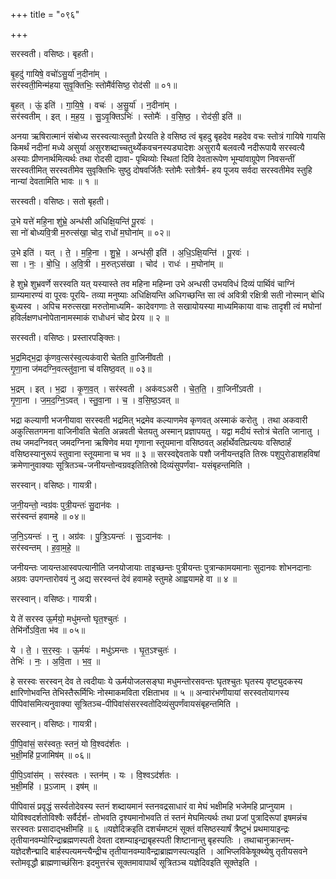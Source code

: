 +++
title = "०९६"

+++


सरस्वती। वसिष्ठः। बृहती।

बृ॒हदु॑ गायिषे॒ वचो॑ऽसु॒र्या॑ न॒दीना॑म् ।  
सर॑स्वती॒मिन्म॑हया सुवृ॒क्तिभिः॒ स्तोमै॑र्वसिष्ठ॒ रोद॑सी ॥ ०१॥

बृ॒हत् । ऊं॒ इति॑ । गा॒यि॒षे॒ । वचः॑ । अ॒सु॒र्या॑ । न॒दीना॑म् ।  
सर॑स्वतीम् । इत् । म॒ह॒य॒ । सु॒ऽवृ॒क्तिऽभिः॑ । स्तोमैः॑ । व॒सि॒ष्ठ॒ । रोद॑सी॒ इति॑ ॥

अनया ऋषिरात्मानं संबोध्य सरस्वत्याःस्तुतौ प्रेरयति हे वसिष्ठ त्वं बृहदु बृहदेव महदेव वचः स्तोत्रं गायिषे गायसि किमर्थं नदीनां मध्ये असुर्या असुरशब्दाच्चतुर्थ्येकवचनस्यड्यादेशः असुरायै बलवत्यै नदीरूपायै सरस्वत्यै अस्याः प्रीणनार्थमित्यर्थः तथा रोदसी द्यावा- पृथिव्योः स्थितां दिवि देवतारूपेण भूम्यांवाग्रूपेण निवसन्तीं सरस्वतीमित् सरस्वतीमेव सुवृक्तिभिः सुष्ठु दोषवर्जितैः स्तोमैः स्तोत्रैर्म- हय पूजय सर्वदा सरस्वतीमेव स्तुहि नान्यां देवतामिति भावः ॥ १ ॥

सरस्वती। वसिष्ठः। सतो बृहती।

उ॒भे यत्ते॑ महि॒ना शु॑भ्रे॒ अन्ध॑सी अधिक्षि॒यन्ति॑ पू॒रवः॑ ।  
सा नो॑ बोध्यवि॒त्री म॒रुत्स॑खा॒ चोद॒ राधो॑ म॒घोना॑म् ॥ ०२॥

उ॒भे इति॑ । यत् । ते॒ । म॒हि॒ना । शु॒भ्रे॒ । अन्ध॑सी॒ इति॑ । अ॒धि॒ऽक्षि॒यन्ति॑ । पू॒रवः॑ ।  
सा । नः॒ । बो॒धि॒ । अ॒वि॒त्री । म॒रुत्ऽस॑खा । चोद॑ । राधः॑ । म॒घोना॑म् ॥

हे शुभ्रे शुभ्रवर्णे सरस्वति यत् यस्यास्ते तव महिना महिम्ना उभे अन्धसी उभयविधं दिव्यं पार्थिवं चाग्निं ग्राम्यमारण्यं वा पूरवः पूरयि- तव्या मनुष्याः अधिक्षियन्ति अधिगच्छन्ति सा त्वं अवित्री रक्षित्री सती नोस्मान् बोधि बुध्यस्व । अपिच मरुत्सखा मरुतोमाध्यमि- कादेवगणाः ते सखायोयस्या माध्यमिकाया वाचः तादृशी त्वं मघोनां हविर्लक्षणधनोपेतानामस्माकं राधोधनं चोद प्रेरय ॥ २ ॥

सरस्वती। वसिष्ठः। प्रस्तारपङ्क्तिः।

भ॒द्रमिद्भ॒द्रा कृ॑णव॒त्सर॑स्व॒त्यक॑वारी चेतति वा॒जिनी॑वती ।  
गृ॒णा॒ना ज॑मदग्नि॒वत्स्तु॑वा॒ना च॑ वसिष्ठ॒वत् ॥ ०३॥

भ॒द्रम् । इत् । भ॒द्रा । कृ॒ण॒व॒त् । सर॑स्वती । अक॑वऽअरी । चे॒त॒ति॒ । वा॒जिनी॑ऽवती ।  
गृ॒णा॒ना । ज॒म॒द॒ग्नि॒ऽवत् । स्तु॒वा॒ना । च॒ । व॒सि॒ष्ठ॒ऽवत् ॥

भद्रा कल्याणी भजनीयावा सरस्वती भद्रमित् भद्रमेव कल्याणमेव कृणवत् अस्माकं करोतु । तथा अकवारी अकुत्सितगमना वाजिनीवति चेतति अन्नवती चेतयतु अस्मान् प्रज्ञापयतु । यद्वा मदीयं स्तोत्रं चेतति जानातु । तथ जमदग्निवत् जमदग्निना ऋषिणेव मया गृणाना स्तूयमाना वसिष्ठवत् अर्हार्थेवतिप्रत्ययः वसिष्ठार्हं वसिष्ठस्यानुरूपं स्तुवाना स्तूयमाना च भव ॥ ३ ॥ सरस्वद्देवताके पशौ जनीयन्तइति तिस्रः पशुपुरोडाशहविषां क्रमेणानुवाक्याः सूत्रितञ्च-जनीयन्तोन्वग्रवइतितिस्रो दिव्यंसुपर्णंवा- यसंबृहन्तमिति ।

सरस्वान्। वसिष्ठः। गायत्री।

ज॒नी॒यन्तो॒ न्वग्र॑वः पुत्री॒यन्तः॑ सु॒दान॑वः ।  
सर॑स्वन्तं हवामहे ॥ ०४॥

ज॒नि॒ऽयन्तः॑ । नु । अग्र॑वः । पु॒त्रि॒ऽयन्तः॑ । सु॒ऽदान॑वः ।  
सर॑स्वन्तम् । ह॒वा॒म॒हे॒ ॥

जनीयन्तः जायन्तआस्वपत्यानीति जनयोजायाः ताइच्छन्तः पुत्रीयन्तः पुत्रान्कामयमानाः सुदानवः शोभनदानाः अग्रवः उपगन्तारोवयं नु अद्य सरस्वन्तं देवं हवामहे स्तुमहे आह्वयामहे वा ॥ ४ ॥

सरस्वान्। वसिष्ठः। गायत्री।

ये ते॑ सरस्व ऊ॒र्मयो॒ मधु॑मन्तो घृत॒श्चुतः॑ ।  
तेभि॑र्नोऽवि॒ता भ॑व ॥ ०५॥

ये । ते॒ । स॒र॒स्वः॒ । ऊ॒र्मयः॑ । मधु॑ऽमन्तः । घृ॒त॒ऽश्चुतः॑ ।  
तेभिः॑ । नः॒ । अ॒वि॒ता । भ॒व॒ ॥

हे सरस्वः सरस्वन् देव ते त्वदीयाः ये ऊर्मयोजलसङ्घा मधुमन्तोरसवन्तः घृतश्चुतः घृतस्य वृष्ट्युदकस्य क्षारिणोभवन्ति तेभिस्तैरूर्मिभिः नोस्माकमविता रक्षिताभव ॥ ५ ॥ अन्वारंभणीयायां सरस्वतोयागस्य पीपिवांसमित्यनुवाक्या सूत्रितञ्च-पीपिवांसंसरस्वतोदिव्यंसुपर्णंवायसंबृहन्तमिति ।

सरस्वान्। वसिष्ठः। गायत्री।

पी॒पि॒वांसं॒ सर॑स्वतः॒ स्तनं॒ यो वि॒श्वद॑र्शतः ।  
भ॒क्षी॒महि॑ प्र॒जामिष॑म् ॥ ०६॥

पी॒पि॒ऽवांस॑म् । सर॑स्वतः । स्तन॑म् । यः । वि॒श्वऽद॑र्शतः ।  
भ॒क्षी॒महि॑ । प्र॒ऽजाम् । इष॑म् ॥

पीपिवासं प्रवृद्धं सर्स्वतोदेवस्य स्तनं शब्दायमानं स्तनवद्रसाधारं वा मेघं भक्षीमहि भजेमहि प्राप्नुयाम । योविश्वदर्शतोविश्वैः सर्वैर्दर्श- तोभवति दृश्यमानोभवति तं स्तनं मेघमित्यर्थः तथा प्रजां पुत्रादिरूपां इषमन्नंच सरस्वतः प्रसादाद्भक्षीमहि ॥ ६ ॥यज्ञेदिक्रइति दशर्चमष्टमं सूक्तं वसिष्ठस्यार्षं त्रैष्टुभं प्रथमायाइन्द्रः तृतीयानवम्योरिन्द्राब्रह्मणस्पती देवता दशम्याइन्द्राबृहस्पती शिष्टानान्तु बृहस्पतिः । तथाचानुक्रान्तम्-यज्ञेदशैन्द्मादि बार्हस्पत्यमन्त्यैन्द्रीच तृतीयानवम्यावैन्द्राब्राह्मणस्पत्यइति । आभिप्लविकेषूक्थ्येषु तृतीयसवने स्तोमवृद्धौ ब्राह्मणाच्छंसिनः इदमुत्तरंच सूक्तमावापार्थं सूत्रितञ्च यज्ञेदिवइति सूक्तेइति ।
